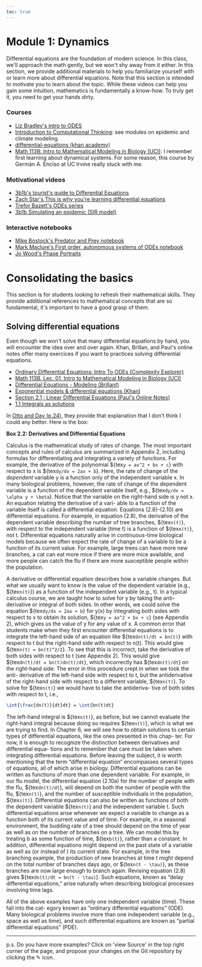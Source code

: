 ```yaml
---
toc: true
---
```

# Module 1: Dynamics

Differential equations are the foundation of modern science. In this class, we'll approach the math gently, but we won't shy away from it either. In this section, we provide additional materials to help you familiarize yourself with or learn more about differential equations. Note that this section is intended to motivate you to learn about the topic. While these videos can help you gain some intuition, mathematics is fundamentally a know-how. To truly get it, you need to get your hands dirty.

### Courses

 - [Liz Bradley's intro to ODES](https://www.youtube.com/watch?v=aZRqW3XZ_6U&list=PLF0b3ThojznQ9xUDm-EbgFAnzdbeDVuSz&index=24)
 - [Introduction to Computational Thinking](https://computationalthinking.mit.edu/Fall24/): see modules on epidemic and climate modeling.
 - [differential-equations (khan academy)](https://www.khanacademy.org/math/differential-equations)
 - [Math 113B: Intro to Mathematical Modeling in Biology (UCI)](https://ocw.uci.edu/lectures/math_113b_lec_02_intro_to_mathematical_modeling_in_biology_bacterial_growth.html): I remember first learning about dynamical systems. For some reason, this course by Germán A. Enciso at UC Irvine really stuck with me.

### Motivational videos

 - [3b1b's tourist's guide to Differential Equations](https://www.youtube.com/watch?v=p_di4Zn4wz4&list=PLZHQObOWTQDNPOjrT6KVlfJuKtYTftqH6)
 - [Zach Star's  This is why you're learning differential equations ](https://www.youtube.com/watch?v=ifbaAqfqpc4)
 - [Trefor Bazett's ODEs series](https://www.youtube.com/playlist?list=PLHXZ9OQGMqxde-SlgmWlCmNHroIWtujBw)
 - [3b1b Simulating an epidemic (SIR model)](https://www.youtube.com/watch?v=gxAaO2rsdIs)

### Interactive notebooks

 - [Mike Bostock's Predator and Prey notebook](https://observablehq.com/@mbostock/predator-and-prey)
 - [Mark Maclure's First order, autonomous systems of ODEs notebook](https://observablehq.com/@mcmcclur/first-order-autonomous-systems-of-odes)
 - [Jo Wood's Phase Portraits](https://observablehq.com/@jwolondon/phaseportrait)

# Consolidating the basics

This section is for students looking to refresh their mathematical skills. They provide additional references to mathematical concepts that are so fundamental, it's important to have a good grasp of them.

## Solving differential equations

Even though we won't solve that many differential equations by hand, you will encounter the idea over and over again. Khan, Brillan, and Paul's online notes offer many exercices if you want to practices solving differential equations.

  - [Ordinary Differential Equations: Intro To ODEs (Complexity Explorer)](https://www.youtube.com/watch?v=yGdGna_4Gwc)
  - [Math 113B. Lec. 01. Intro to Mathematical Modeling in Biology (UCI)](https://ocw.uci.edu/lectures/math_113b_lec_01_intro_to_mathematical_modeling_in_biology_introduction_to_the_course.html)
  - [Differential Equations - Modeling (Brillant)](https://brilliant.org/wiki/differential-equations-modeling/)
  - [Exponential models & differential equations (Khan)](https://www.khanacademy.org/math/differential-equations/first-order-differential-equations/exponential-models-diff-eq/v/modeling-population-with-simple-differential-equation)
  - [Section 2.1 : Linear Differential Equations (Paul's Online Notes)](https://tutorial.math.lamar.edu/Classes/DE/Linear.aspx)
  - [1.1 Integrals as solutions](https://web.uvic.ca/~tbazett/diffyqs/integralsols_section.html)

In [Otto and Day (p.24)](), they provide that explanation that I don't think I could any better. Here is the box:

<div class="math-box">
<strong>Box 2.2: Derivatives and Differential Equations</strong>

Calculus is the mathematical study of rates of change. The most important concepts and rules
of calculus are summarized in Appendix 2, including formulas for differentiating and integrating
 a variety of functions. For example, the derivative of the polynomial ${tex`y = ax^2 + bx + c`} with
respect to x is ${tex`dy/dx = 2ax + b`}. Here, the rate of change of the <em>dependent</em> variable y is a function
only of the independent variable x. In many biological problems, however, the rate of change of
the dependent variable is a function of the dependent variable itself, e.g., ${tex`dy/dx = \alpha y + \beta`}. Notice
that the variable on the right-hand side is y not x. An equation relating the derivative of a vari-
able to a function of the variable itself is called a differential equation. Equations (2.8)–(2.10) are
differential equations. For example, in equation (2.8), the derivative of the dependent variable
describing the number of tree branches, ${tex`n(t)`}, with respect to the independent variable (time t) is
a function of ${tex`n(t)`}, not t. Differential equations naturally arise in continuous-time biological
models because we often expect the rate of change of a variable to be a function of its current
value. For example, large trees can have more new branches, a cat can eat more mice if there are
more mice available, and more people can catch the flu if there are more susceptible people
within the population.

A derivative or differential equation describes how a variable changes. But what we usually
want to know is the value of the dependent variable (e.g., ${tex`n(t)`}) as a function of the independent
variable (e.g., t). In a typical calculus course, we are taught how to solve for y by taking the anti-
derivative or integral of both sides. In other words, we could solve the equation ${tex`dy/dx = 2ax + b`}
for y(x) by integrating both sides with respect to x to obtain its solution, ${tex`y = ax^2 + bx + c`} (see
Appendix 2), which gives us the value of y for any value of x. A common error that students
make when they first encounter differential equations is to integrate the left-hand side of an
equation like ${tex`dn(t)/dt = bn(t)`} with respect to t but the right-hand side with respect to n(t). This
would give ${tex`n(t) = bn(t)^2/2`}. To see that this is incorrect, take the derivative of both sides with
respect to t (see Appendix 2). This would give ${tex`dn(t)/dt = bn(t)dn(t)/dt`}, which incorrectly has
${tex`dn(t)/dt`} on the right-hand side. The error in this procedure crept in when we took the anti-
derivative of the left-hand side with respect to t, but the antiderivative of the right-hand side
with respect to a different variable, ${tex`n(t)`}. To solve for ${tex`n(t)`} we would have to take the antideriva-
tive of both sides with respect to t, i.e.,

```tex
\int{\frac{dn(t)}{dt}dt} = \int{bn(t)dt}
```

The left-hand integral is ${tex`n(t)`}, as before, but we cannot evaluate the right-hand integral because
doing so requires ${tex`n(t)`}, which is what we are trying to find. In Chapter 6, we will see how to
obtain solutions to certain types of differential equations, like the ones presented in this chap-
ter. For now, it is enough to recognize the distinction between derivatives and differential equa-
tions and to remember that care must be taken when integrating differential equations.
Before leaving the subject, it is worth mentioning that the term “differential equation”
encompasses several types of equations, all of which arise in biology. Differential equations can
be written as functions of more than one dependent variable. For example, in our flu model, the
differential equation (2.10a) for the number of people with the flu, ${tex`dn(t)/dt`}, will depend on both
the number of people with the flu, ${tex`n(t)`}, and the number of susceptible individuals in the population, 
${tex`s(t)`}. Differential equations can also be written as functions of both the dependent variable
${tex`n(t)`} and the independent variable t. Such differential equations arise whenever we expect a variable
 to change as a function both of its current value and of time. For example, in a seasonal
environment, the budding rate of a tree should depend on the time of year as well as on the
number of branches on a tree. We can model this by treating b as some function of time, ${tex`b(t)`},
rather than a constant. In addition, differential equations might depend on the past state of a
variable as well as (or instead of ) its current state. For example, in the tree branching example,
the production of new branches at time t might depend on the total number of branches
days ago, or ${tex`n(t - \tau)`}, as these branches are now large enough to branch again. Revising equation (2.8)
gives ${tex`dn(t)/dt = bn(t - \tau)`}. Such equations, known as “delay differential equations,” arise naturally
 when describing biological processes involving time lags.

All of the above examples have only one independent variable (time). These fall into the cat-
egory known as “ordinary differential equations” (ODE). Many biological problems involve more
than one independent variable (e.g., space as well as time), and such differential equations are
known as “partial differential equations” (PDE).
</div>

--- 

p.s. Do you have more examples? Click on 'view Source' in the top right corner of the page, and propose your changes on the Git repository by clicking the ✎ icon.